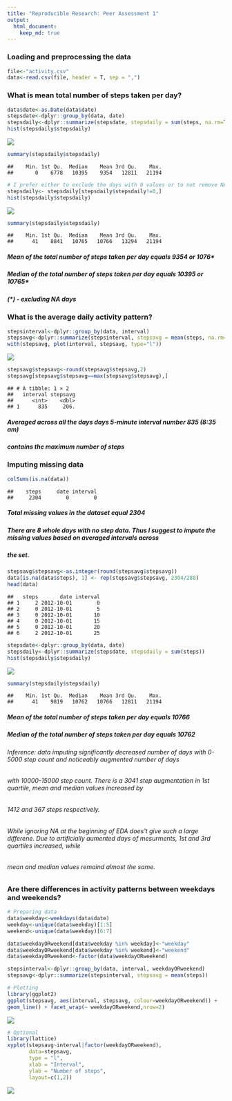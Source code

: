 ```yaml
---
title: "Reproducible Research: Peer Assessment 1"
output: 
  html_document:
    keep_md: true
--- 
```

### Loading and preprocessing the data


```r
file<-"activity.csv"
data<-read.csv(file, header = T, sep = ",")
```
    
      
### What is mean total number of steps taken per day?


```r
data$date<-as.Date(data$date)
stepsdate<-dplyr::group_by(data, date)
stepsdaily<-dplyr::summarize(stepsdate, stepsdaily = sum(steps, na.rm=TRUE))
hist(stepsdaily$stepsdaily)
```

![](PA1_template_files/figure-html/unnamed-chunk-1-1.png)<!-- -->

```r
summary(stepsdaily$stepsdaily)
```

```
##    Min. 1st Qu.  Median    Mean 3rd Qu.    Max. 
##       0    6778   10395    9354   12811   21194
```

```r
# I prefer either to exclude the days with 0 values or to not remove NA to get more clear understanding
stepsdaily<- stepsdaily[stepsdaily$stepsdaily!=0,]
hist(stepsdaily$stepsdaily)
```

![](PA1_template_files/figure-html/unnamed-chunk-1-2.png)<!-- -->

```r
summary(stepsdaily$stepsdaily)
```

```
##    Min. 1st Qu.  Median    Mean 3rd Qu.    Max. 
##      41    8841   10765   10766   13294   21194
```
##### Mean of the total number of steps taken per day equals 9354 or 1076* 
##### Median of the total number of steps taken per day equals 10395 or 10765* 
##### (*) - excluding NA days

### What is the average daily activity pattern?


```r
stepsinterval<-dplyr::group_by(data, interval)
stepsavg<-dplyr::summarize(stepsinterval, stepsavg = mean(steps, na.rm=TRUE))
with(stepsavg, plot(interval, stepsavg, type="l"))
```

![](PA1_template_files/figure-html/unnamed-chunk-2-1.png)<!-- -->

```r
stepsavg$stepsavg<-round(stepsavg$stepsavg,2)
stepsavg[stepsavg$stepsavg==max(stepsavg$stepsavg),]
```

```
## # A tibble: 1 × 2
##   interval stepsavg
##      <int>    <dbl>
## 1      835     206.
```
##### Averaged across all the days days 5-minute interval number 835 (8:35 am) 
##### contains the maximum number of steps   

### Imputing missing data


```r
colSums(is.na(data))
```

```
##    steps     date interval 
##     2304        0        0
```
##### Total missing values in the dataset equal 2304 
##### There are 8 whole days with no step data. Thus I suggest to impute the missing values based on averaged intervals across 
##### the set.


```r
stepsavg$stepsavg<-as.integer(round(stepsavg$stepsavg))
data[is.na(data$steps), 1] <- rep(stepsavg$stepsavg, 2304/288)
head(data)
```

```
##   steps       date interval
## 1     2 2012-10-01        0
## 2     0 2012-10-01        5
## 3     0 2012-10-01       10
## 4     0 2012-10-01       15
## 5     0 2012-10-01       20
## 6     2 2012-10-01       25
```

```r
stepsdate<-dplyr::group_by(data, date)
stepsdaily<-dplyr::summarize(stepsdate, stepsdaily = sum(steps))
hist(stepsdaily$stepsdaily)
```

![](PA1_template_files/figure-html/unnamed-chunk-4-1.png)<!-- -->

```r
summary(stepsdaily$stepsdaily)
```

```
##    Min. 1st Qu.  Median    Mean 3rd Qu.    Max. 
##      41    9819   10762   10766   12811   21194
```

##### Mean of the total number of steps taken per day equals 10766
##### Median of the total number of steps taken per day equals 10762
###### Inference: data imputing significantly decreased number of days with 0-5000 step count and noticeably augmented number of days  
###### with 10000-15000 step count. There is a 3041 step augmentation in 1st quartile, mean and median values increased by   
###### 1412 and 367 steps respectively.  
###### While ignoring NA at the beginning of EDA does't give such a large differene. Due to artificially aumented days of mesurments, 1st and 3rd quartiles increased, while  
###### mean and median values remaind almost the same.


### Are there differences in activity patterns between weekdays and weekends?


```r
# Preparing data
data$weekday<-weekdays(data$date)
weekday<-unique(data$weekday)[1:5]
weekend<-unique(data$weekday)[6:7]

data$weekdayORweekend[data$weekday %in% weekday]<-"weekday"
data$weekdayORweekend[data$weekday %in% weekend]<-"weekend"
data$weekdayORweekend<-factor(data$weekdayORweekend)

stepsinterval<-dplyr::group_by(data, interval, weekdayORweekend)
stepsavg<-dplyr::summarize(stepsinterval, stepsavg = mean(steps))
```


```r
# Plotting
library(ggplot2)
ggplot(stepsavg, aes(interval, stepsavg, colour=weekdayORweekend)) +
geom_line() + facet_wrap(~ weekdayORweekend,nrow=2)
```

![](PA1_template_files/figure-html/unnamed-chunk-6-1.png)<!-- -->

```r
# Optional
library(lattice)
xyplot(stepsavg~interval|factor(weekdayORweekend),
       data=stepsavg,
       type = "l",
       xlab = "Interval",
       ylab = "Number of steps",
       layout=c(1,2))
```

![](PA1_template_files/figure-html/unnamed-chunk-6-2.png)<!-- -->



